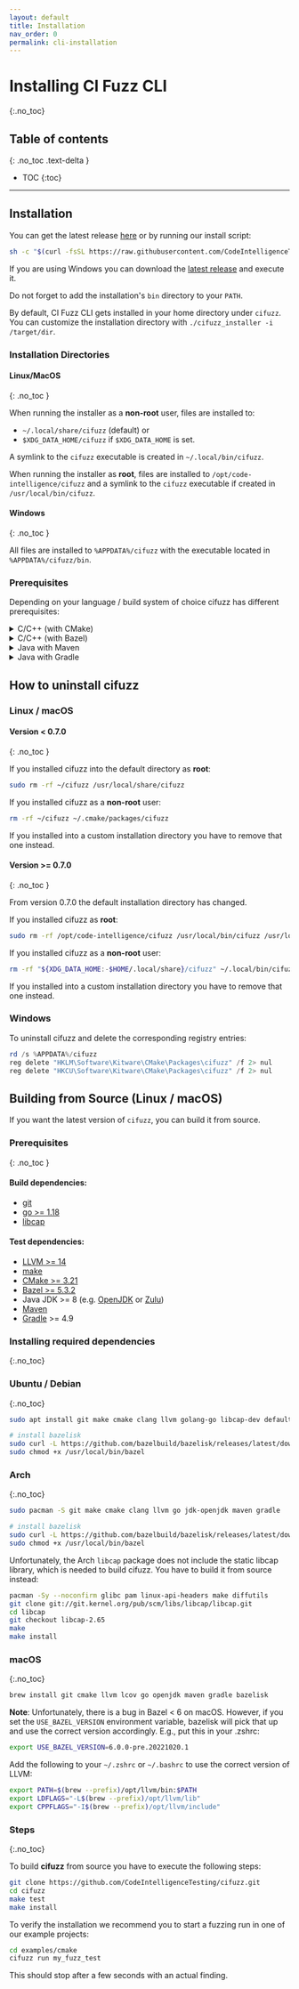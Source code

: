 ```yaml
---
layout: default
title: Installation
nav_order: 0
permalink: cli-installation
---
```

# **Installing CI Fuzz CLI**
{:.no_toc}

## Table of contents
{: .no_toc .text-delta }

- TOC
{:toc}

---

## Installation


You can get the latest release [here](https://github.com/CodeIntelligenceTesting/cifuzz/releases/latest)
or by running our install script:

```bash
sh -c "$(curl -fsSL https://raw.githubusercontent.com/CodeIntelligenceTesting/cifuzz/main/install.sh)"
```

If you are using Windows you can download the [latest release](https://github.com/CodeIntelligenceTesting/cifuzz/releases/latest/download/cifuzz_installer_windows.exe) 
and execute it.

Do not forget to add the installation's `bin` directory to your `PATH`.

By default, CI Fuzz CLI gets installed in your home directory under `cifuzz`.
You can customize the installation directory with `./cifuzz_installer -i /target/dir`.

### Installation Directories

#### **Linux/MacOS**
{: .no_toc }

When running the installer as a **non-root** user, files are installed to:

* `~/.local/share/cifuzz` (default) or
* `$XDG_DATA_HOME/cifuzz` if `$XDG_DATA_HOME` is set.

A symlink to the `cifuzz` executable is created in `~/.local/bin/cifuzz`.

When running the installer as **root**, files are installed to
`/opt/code-intelligence/cifuzz` and a symlink to the `cifuzz` executable
if created in `/usr/local/bin/cifuzz`.

#### **Windows**
{: .no_toc }

All files are installed to `%APPDATA%/cifuzz` with the executable located
in `%APPDATA%/cifuzz/bin`.

### Prerequisites 

Depending on your language / build system of choice cifuzz has different prerequisites:

<details>
<summary>C/C++ (with CMake)</summary>

<ul>
    <li>
        <a href="https://cmake.org/">CMake >= 3.16</a>  
    </li>
    <li>
        <a href="https://clang.llvm.org/get_started.html">LLVM >= 11</a>
    </li>
</ul>


<b>Ubuntu / Debian</b>
<br>
<!-- when changing this, please make sure it is in sync with the E2E pipeline -->

<code>
sudo apt install cmake clang llvm
</code>

<br><br>

<b>Arch</b>
<br>
<!-- when changing this, please make sure it is in sync with the E2E pipeline -->

<code>
sudo pacman -S cmake clang llvm
</code>
<br><br>

<b>macOS</b>
<br>
<!-- when changing this, please make sure it is in sync with the E2E pipeline -->

<code>
brew install cmake llvm lcov
</code>
<br><br>

<b>Windows</b>
<br>
<!-- when changing this, please make sure it is in sync with the E2E pipeline -->
<!-- clang is included in the llvm package --->
At least Visual Studio 2022 version 17 is required.<br>

<code>
choco install cmake llvm
</code>
<br><br>

</details>

<details>
 <summary>C/C++ (with Bazel)</summary>


<ul>
    <li>
        <a href="https://bazel.build/install">Bazel >= 5.3.2</a>  
    </li>
    <li>
        Java JDK >= 8 (e.g. <a href="https://openjdk.java.net/install/">OpenJDK</a> 
        or 
        <a href="https://www.azul.com/downloads/zulu-community/">Zulu</a>) is needed for Bazel's coverage feature.
    </li>
    <li>
        <a href="https://clang.llvm.org/get_started.html">LLVM >= 11</a>
    </li>
    <li>
        <a href="https://github.com/linux-test-project/lcov">lcov</a>
    </li>
</ul>

<b>Ubuntu / Debian</b>
<br>
<!-- when changing this, please make sure it is in sync with the E2E pipeline -->
<code>
sudo apt install clang llvm lcov<br>
sudo curl -L https://github.com/bazelbuild/bazelisk/releases/latest/download/bazelisk-linux-amd64 -o /usr/local/bin/bazel<br>
sudo chmod +x /usr/local/bin/bazel
</code>
<br><br>

<b>Arch</b>
<br>
<!-- when changing this, please make sure it is in sync with the E2E pipeline -->
<code>
sudo pacman -S clang llvm lcov<br>
sudo curl -L https://github.com/bazelbuild/bazelisk/releases/latest/download/bazelisk-linux-amd64 -o /usr/local/bin/bazel<br>
sudo chmod +x /usr/local/bin/bazel
</code>
<br><br>

<b>macOS</b>
<br>
<!-- when changing this, please make sure it is in sync with the E2E pipeline -->
<code>
brew install llvm lcov openjdk bazelisk
</code>
<br><br>

<b>Windows</b>
<br>
At least Visual Studio 2022 version 17 is required.
<code>
choco install cmake llvm microsoft-openjdk bazelisk
</code>
</details>

<details>
<summary>Java with Maven</summary>

<ul>
    <li>
        Java JDK >= 8 <a href="https://openjdk.java.net/install/">OpenJDK</a> 
        or 
        <a href="https://www.azul.com/downloads/zulu-community/">Zulu</a>
    </li>
    <li>
        <a href="https://maven.apache.org/install.html">Maven</a>
    </li>
</ul>


<b>Ubuntu / Debian</b>
<br>
<!-- when changing this, please make sure it is in sync with the E2E pipeline -->

<code>
sudo apt install default-jdk maven
</code>
<br><br>

<b>Arch</b>
<br>
<!-- when changing this, please make sure it is in sync with the E2E pipeline -->

<code>
sudo pacman -S jdk-openjdk maven
</code>
<br><br>

<b>macOS</b>
<br>
<!-- when changing this, please make sure it is in sync with the E2E pipeline -->

<code>
brew install openjdk maven
</code>
<br><br>

<b>Windows</b>
<br>
<!-- when changing this, please make sure it is in sync with the E2E pipeline -->

<code>
choco install microsoft-openjdk maven
</code>
<br><br>

</details>


<details>
 <summary>Java with Gradle</summary>

<ul>
    <li>
        Java JDK >= 8 <a href="https://openjdk.java.net/install/">OpenJDK</a> 
        or 
        <a href="https://www.azul.com/downloads/zulu-community/">Zulu</a>
    </li>
    <li>
        <a href="https://gradle.org/install/">Gradle</a>
    </li>
</ul>


<b>Ubuntu / Debian</b>
<br>
<!-- when changing this, please make sure it is in sync with the E2E pipeline -->

<code>
sudo apt install default-jdk gradle
</code>
<br><br>

<b>Arch</b>
<br>
<!-- when changing this, please make sure it is in sync with the E2E pipeline -->

<code>
sudo pacman -S jdk-openjdk gradle
</code>
<br><br>

<b>macOS</b>
<br>
<!-- when changing this, please make sure it is in sync with the E2E pipeline -->

<code>
brew install openjdk gradle
</code>
<br><br>

<b>Windows</b>
<br>
<!-- when changing this, please make sure it is in sync with the E2E pipeline -->

<code>
choco install microsoft-openjdk gradle
</code>
<br><br>

</details>


## How to uninstall cifuzz

### Linux / macOS

#### **Version < 0.7.0**
{: .no_toc }

If you installed cifuzz into the default directory as **root**:

```bash
sudo rm -rf ~/cifuzz /usr/local/share/cifuzz
```

If you installed cifuzz as a **non-root** user:

```bash
rm -rf ~/cifuzz ~/.cmake/packages/cifuzz
```

If you installed into a custom installation directory you have to remove
that one instead.

#### **Version >= 0.7.0**
{: .no_toc }

From version 0.7.0 the default installation directory has changed.

If you installed cifuzz as **root**:

```bash
sudo rm -rf /opt/code-intelligence/cifuzz /usr/local/bin/cifuzz /usr/local/share/cifuzz
```

If you installed cifuzz as a **non-root** user:

```bash
rm -rf "${XDG_DATA_HOME:-$HOME/.local/share}/cifuzz" ~/.local/bin/cifuzz ~/.cmake/packages/cifuzz
```

If you installed into a custom installation directory you have to remove
that one instead.

### Windows

To uninstall cifuzz and delete the corresponding registry entries:

```powershell
rd /s %APPDATA%/cifuzz
reg delete "HKLM\Software\Kitware\CMake\Packages\cifuzz" /f 2> nul
reg delete "HKCU\Software\Kitware\CMake\Packages\cifuzz" /f 2> nul
```


## Building from Source (Linux / macOS)

If you want the latest version of `cifuzz`, you can build it from source. 

### Prerequisites
{: .no_toc }

#### **Build dependencies**:
* [git](https://git-scm.com/)
* [go >= 1.18](https://go.dev/doc/install)
* [libcap](https://man7.org/linux/man-pages/man3/libcap.3.html)

#### **Test dependencies**:
* [LLVM >= 14](https://clang.llvm.org/get_started.html)
* [make](https://www.gnu.org/software/make/)
* [CMake >= 3.21](https://cmake.org/)
* [Bazel >= 5.3.2](https://bazel.build/install)
* Java JDK >= 8 (e.g. [OpenJDK](https://openjdk.java.net/install/) or
  [Zulu](https://www.azul.com/downloads/zulu-community/))
* [Maven](https://maven.apache.org/install.html)
* [Gradle](https://gradle.org/install/) >= 4.9

### Installing required dependencies
{:.no_toc}

### Ubuntu / Debian
{:.no_toc}

```bash
sudo apt install git make cmake clang llvm golang-go libcap-dev default-jdk maven gradle

# install bazelisk
sudo curl -L https://github.com/bazelbuild/bazelisk/releases/latest/download/bazelisk-linux-amd64 -o /usr/local/bin/bazel
sudo chmod +x /usr/local/bin/bazel
```

### Arch
{:.no_toc}

```bash
sudo pacman -S git make cmake clang llvm go jdk-openjdk maven gradle

# install bazelisk
sudo curl -L https://github.com/bazelbuild/bazelisk/releases/latest/download/bazelisk-linux-amd64 -o /usr/local/bin/bazel
sudo chmod +x /usr/local/bin/bazel
```

Unfortunately, the Arch `libcap` package does not include the static
libcap library, which is needed to build cifuzz. You have to build it from
source instead:
```bash
pacman -Sy --noconfirm glibc pam linux-api-headers make diffutils
git clone git://git.kernel.org/pub/scm/libs/libcap/libcap.git
cd libcap
git checkout libcap-2.65
make
make install
```

### macOS
{:.no_toc}

```bash
brew install git cmake llvm lcov go openjdk maven gradle bazelisk
```

**Note**: Unfortunately, there is a bug in Bazel < 6 on macOS. However, if you set the
`USE_BAZEL_VERSION` environment variable, bazelisk will pick that up and use
the correct version accordingly. E.g., put this in your .zshrc:

```zsh
export USE_BAZEL_VERSION=6.0.0-pre.20221020.1
```

Add the following to your `~/.zshrc` or `~/.bashrc` to use the correct version of
LLVM:

```bash
export PATH=$(brew --prefix)/opt/llvm/bin:$PATH
export LDFLAGS="-L$(brew --prefix)/opt/llvm/lib"
export CPPFLAGS="-I$(brew --prefix)/opt/llvm/include"
```

### Steps
{:.no_toc}

To build **cifuzz** from source you have to execute the following steps:
```bash
git clone https://github.com/CodeIntelligenceTesting/cifuzz.git
cd cifuzz
make test
make install
```

To verify the installation we recommend you to start a fuzzing run
in one of our example projects:
``` bash
cd examples/cmake
cifuzz run my_fuzz_test
```
This should stop after a few seconds with an actual finding.

